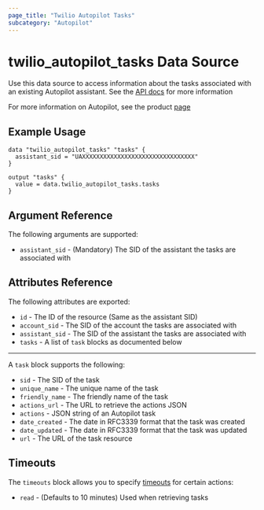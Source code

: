 ```yaml
---
page_title: "Twilio Autopilot Tasks"
subcategory: "Autopilot"
---
```


# twilio_autopilot_tasks Data Source

Use this data source to access information about the tasks associated with an existing Autopilot assistant. See the [API docs](https://www.twilio.com/docs/autopilot/api/task) for more information

For more information on Autopilot, see the product [page](https://www.twilio.com/autopilot)

## Example Usage

```hcl
data "twilio_autopilot_tasks" "tasks" {
  assistant_sid = "UAXXXXXXXXXXXXXXXXXXXXXXXXXXXXXXXX"
}

output "tasks" {
  value = data.twilio_autopilot_tasks.tasks
}
```

## Argument Reference

The following arguments are supported:

- `assistant_sid` - (Mandatory) The SID of the assistant the tasks are associated with

## Attributes Reference

The following attributes are exported:

- `id` - The ID of the resource (Same as the assistant SID)
- `account_sid` - The SID of the account the tasks are associated with
- `assistant_sid` - The SID of the assistant the tasks are associated with
- `tasks` - A list of `task` blocks as documented below

---

A `task` block supports the following:

- `sid` - The SID of the task
- `unique_name` - The unique name of the task
- `friendly_name` - The friendly name of the task
- `actions_url` - The URL to retrieve the actions JSON
- `actions` - JSON string of an Autopilot task
- `date_created` - The date in RFC3339 format that the task was created
- `date_updated` - The date in RFC3339 format that the task was updated
- `url` - The URL of the task resource

## Timeouts

The `timeouts` block allows you to specify [timeouts](https://www.terraform.io/docs/configuration/resources.html#timeouts) for certain actions:

- `read` - (Defaults to 10 minutes) Used when retrieving tasks

